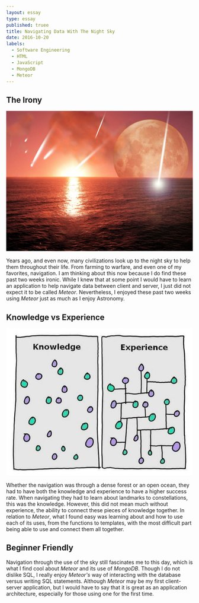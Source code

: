 ```yaml
---
layout: essay
type: essay
published: truee
title: Navigating Data With The Night Sky
date: 2016-10-20
labels:
  - Software Engineering
  - HTML
  - JavaScript
  - MongoDB
  - Meteor
---
```


## The Irony

<img class="ui medium right floated image" src="../images/meteor-over-ocean.jpg">

Years ago, and even now, many civilizations look up to the night sky to help them throughout their life. From farming to warfare, and even one of my favorites, navigation. I am thinking about this now because I do find these past two weeks ironic. While I knew that at some point I would have to learn an application to help navigate data between client and server, I just did not expect it to be called <em>Meteor</em>. Nevertheless, I enjoyed these past two weeks using <em>Meteor</em> just as much as I enjoy Astronomy.

## Knowledge vs Experience

<img class="ui medium left floated image" src="../images/knowledge-vs-experience.jpg">

Whether the navigation was through a dense forest or an open ocean, they had to have both the knowledge and experience to have a higher success rate. When navigating they had to learn about landmarks to constellations, this was the knowledge. However, this did not mean much without experience, the ability to connect these pieces of knowledge together. In relation to <em>Meteor</em>, what I found easy was learning about and how to use each of its uses, from the functions to templates, with the most difficult part being able to use and connect them all together.

## Beginner Friendly

Navigation through the use of the sky still fascinates me to this day, which is what I find cool about <em>Meteor</em> and its use of <em>MongoDB</em>. Though I do not dislike SQL, I really enjoy <em>Meteor's</em> way of interacting with the database versus writing SQL statements. Although <em>Meteor</em> may be my first client-server application, but I would have to say that it is great as an application architecture, especially for those using one for the first time.
